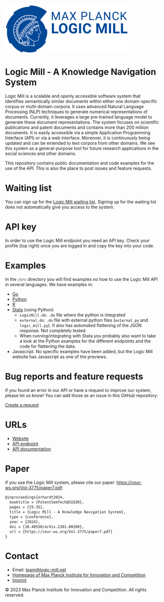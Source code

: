 ![LM Logo](img/lm-logo.png)

# Logic Mill - A Knowledge Navigation System

Logic Mill is a scalable and openly accessible software system that identifies semantically similar documents within either one domain-specific corpus or multi-domain corpora. It uses advanced Natural Language Processing (NLP) techniques to generate numerical representations of documents. Currently, it leverages a large pre-trained language model to generate these document representations. The system focuses on scientific publications and patent documents and contains more than 200 million documents. It is easily accessible via a simple Application Programming Interface (API) or via a web interface. Moreover, it is continuously being updated and can be extended to text corpora from other domains. We see this system as a general-purpose tool for future research applications in the social sciences and other domains.


This repository contains public documentation and code examples for the use of the API. This is also the place to post issues and feature requests.


# Waiting list
 
You can sign up for the [Logic Mill waiting list](https://logic-mill.net/waiting-list).
Signing up for the waiting list does not automatically give you access to the system.

# API key
In order to use the Logic Mill endpoint you need an API key. Check your profile (top right) once you are logged in and copy the key into your code.

# Examples

In the `/src` directory you will find examples no how to use the Logic Mill API in several languages. We have examples in:

- [Go](src/go/)
- [Python](src/python/)
- [R](src/R/)
- [Stata](src/stata/) (using Python)
  - `LogicMill.do`: `.do` file where the python is integrated
  - `external.do`: `.do` file with external python files (`external.py` and `logic_mill.py`). It also has automated flattening of the JSON response. Not completely tested.
  - When running/integrating with Stata you probably also want to take a look at the Python examples for the different endpoints and the code for flattening the data.
- Javascript. No specific examples have been added, but the Logic Mill website has Javascript as one of the previews.

# Bug reports and feature requests

If you found an error in our API or have a request to improve our system, please let us know! You can add those as an issue in this GitHub repository:

[Create a request](https://github.com/max-planck-innovation-competition/logic-mill/issues/new/choose)

# URLs
- [Website](https://logic-mill.net/)
- [API endpoint](https://api.logic-mill.net/api/v1/graphql/)
- [API documentation](https://logic-mill.net/app/lm/explorer) 


# Paper

If you use the Logic Mill system, please cite our paper: <https://ceur-ws.org/Vol-3775/paper7.pdf>:

```
@inproceedings{erhardt2024,
  booktitle = {PatentSemTech@SIGIR},
  pages = {25-35},
  title = {Logic Mill - A Knowledge Navigation System},
  type = {conference},
  year = {2024},
  doi = {10.48550/arXiv.2301.00200},
  url = {https://ceur-ws.org/Vol-3775/paper7.pdf}
}

```

<!-- # Terms of use
 -->


# Contact
- Email: <team@logic-mill.net>
- [Homepage of Max Planck Institute for Innovation and Competition](https://www.ip.mpg.de/en/)
- [Imprint ](<https://www.ip.mpg.de/en/imprint/>)


© 2023 Max Planck Institute for Innovation and Competition. All rights reserved.
